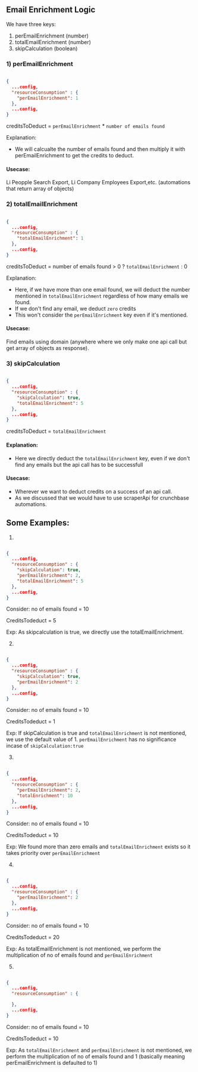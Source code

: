 ## Email Enrichment Logic

We have three keys:

1.  perEmailEnrichment (number)
2.  totalEmailEnrichment (number)
3.  skipCalculation (boolean)

### 1) perEmailEnrichment

```json

{
  ...config,
  "resourceConsumption" : {
    "perEmailEnrichment": 1
  },
  ...config,
}

```

creditsToDeduct = `perEmailEnrichment` \* `number of emails found`

Explanation:

- We will calcualte the number of emails found and then multiply it with perEmailEnrichment to get the credits to deduct.

#### Usecase:

Li Peopple Search Export, Li Company Employees Export,etc. (automations that return array of objects)

### 2) totalEmailEnrichment

```json

{
  ...config,
  "resourceConsumption" : {
    "totalEmailEnrichment": 1
  },
  ...config,
}

```

creditsToDeduct = number of emails found > 0 ? `totalEmailEnrichment` : 0

Explanation:

- Here, if we have more than one email found, we will deduct the number mentioned in `totalEmailEnrichment` regardless of how many emails we found.
- If we don't find any email, we deduct `zero` credits
- This won't consider the `perEmailEnrichment` key even if it's mentioned.

#### Usecase:

Find emails using domain (anywhere where we only make one api call but get array of objects as response).

### 3) skipCalculation

```json

{
  ...config,
  "resourceConsumption" : {
    "skipCalculation": true,
    "totalEmailEnrichment": 5
  },
  ...config,
}

```

creditsToDeduct = `totalEmailEnrichment`

#### Explanation:

- Here we directly deduct the `totalEmailEnrichment` key, even if we don't find any emails but the api call has to be successfull

#### Usecase:

- Wherever we want to deduct credits on a success of an api call.
- As we discussed that we would have to use scraperApi for crunchbase automations.

## Some Examples:

1.

```json

{
  ...config,
  "resourceConsumption" : {
    "skipCalculation": true,
    "perEmailEnrichment": 2,
    "totalEmailEnrichment": 5
  },
  ...config,
}

```

Consider: no of emails found = 10

CreditsTodeduct = 5

Exp: As skipcalculation is true, we directly use the totalEmailEnrichment.

2.

```json

{
  ...config,
  "resourceConsumption" : {
    "skipCalculation": true,
    "perEmailEnrichment": 2
  },
  ...config,
}

```

Consider: no of emails found = 10

CreditsTodeduct = 1

Exp: If skipCalculation is true and `totalEmailEnrichment` is not mentioned, we use the default value of 1. `perEmailEnrichment` has no significance incase of `skipCalculation:true`

3.

```json

{
  ...config,
  "resourceConsumption" : {
    "perEmailEnrichment": 2,
    "totalEnrichment": 10
  },
  ...config,
}

```

Consider: no of emails found = 10

CreditsTodeduct = 10

Exp: We found more than zero emails and `totalEmailEnrichment` exists so it takes priority over `perEmailEnrichment`

4.

```json

{
  ...config,
  "resourceConsumption" : {
    "perEmailEnrichment": 2
  },
  ...config,
}

```

Consider: no of emails found = 10

CreditsTodeduct = 20

Exp: As totalEmailEnrichment is not mentioned, we perform the multiplication of no of emails found and `perEmailEnrichment`

5.

```json

{
  ...config,
  "resourceConsumption" : {

  },
  ...config,
}

```

Consider: no of emails found = 10

CreditsTodeduct = 10

Exp: As `totalEmailEnrichment` and `perEmailEnrichment` is not mentioned, we perform the multiplication of no of emails found and 1 (basically meaning perEmailEnrichment is defaulted to 1)
